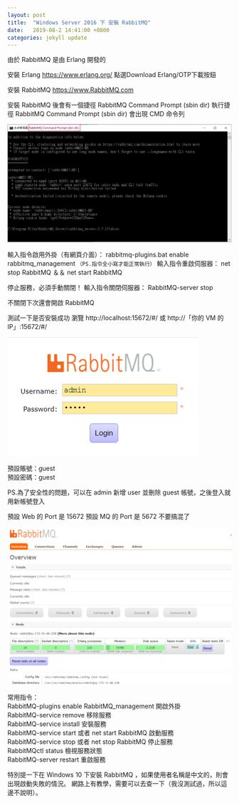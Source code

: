 ```yaml
---
layout: post
title:  "Windows Server 2016 下 安裝 RabbitMQ"
date:   2019-08-2 14:41:00 +0800
categories: jekyll update
---
```


由於 RabbitMQ 是由 Erlang 開發的

安裝 Erlang
https://www.erlang.org/
點選Download Erlang/OTP下載按鈕

安裝 RabbitMQ
https://www.RabbitMQ.com

安裝 RabbitMQ 後會有一個捷徑 RabbitMQ Command Prompt (sbin dir)
執行捷徑 RabbitMQ Command Prompt (sbin dir)
會出現 CMD 命令列

![Alt text](/image/github.io/RabbitMQ02.png)

輸入指令啟用外掛（有網頁介面）：
rabbitmq-plugins.bat enable rabbitmq_management
`（PS.指令全小寫才能正常執行）`
輸入指令重啟伺服器：
net stop RabbitMQ ＆＆ net start RabbitMQ

停止服務，必須手動關閉！
輸入指令關閉伺服器：
RabbitMQ-server stop

不關閉下次還會開啟 RabbitMQ

測試一下是否安裝成功
瀏覽 http://localhost:15672/#/
或
http://「你的 VM 的 IP」:15672/#/

![Alt text](/image/github.io/RabbitMQ00.PNG)

預設賬號：guest      
預設密碼：guest

PS.為了安全性的問題，可以在 admin 新增 user 並刪除 guest 帳號，之後登入就用新帳號登入  

預設 Web 的 Port 是 15672
預設 MQ 的 Port 是 5672
不要搞混了

![Alt text](/image/github.io/RabbitMQ01.PNG)

常用指令：  
RabbitMQ-plugins enable RabbitMQ_management 開啟外掛  
RabbitMQ-service remove 移除服務  
RabbitMQ-service install 安裝服務  
RabbitMQ-service start 或者 net start RabbitMQ 啟動服務  
RabbitMQ-service stop 或者 net stop RabbitMQ 停止服務  
RabbitMQctl status 檢視服務狀態  
RabbitMQ-server restart 重啟服務  

特別提一下在 Windows 10 下安裝 RabbitMQ ，如果使用者名稱是中文的，則會出現啟動失敗的情況。
網路上有教學，需要可以去查一下（我沒測試過，所以這邊不說明）。
